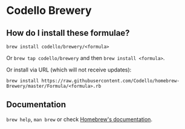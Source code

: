 # Codello Brewery

## How do I install these formulae?
`brew install codello/brewery/<formula>`

Or `brew tap codello/brewery` and then `brew install <formula>`.

Or install via URL (which will not receive updates):

```
brew install https://raw.githubusercontent.com/Codello/homebrew-Brewery/master/Formula/<formula>.rb
```

## Documentation
`brew help`, `man brew` or check [Homebrew's documentation](https://docs.brew.sh).
